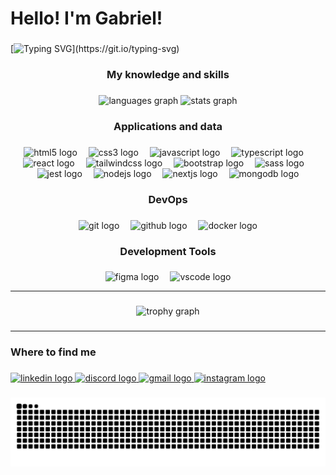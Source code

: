 <div>
  <h1>Hello! I'm Gabriel!</h1> 
</div>

###
[![Typing SVG](https://readme-typing-svg.demolab.com?font=Fira+Code&duration=2000&pause=100&color=C25EFFDC&multiline=true&repeat=false&width=1200&height=120&lines=%F0%9F%A4%94+Exploring+new+technologies+and+developing+software+solutions.;%F0%9F%8E%93+Graduated+in+ADS+and+Postgraduate+in+FrontEnd.;%F0%9F%92%BC+Currently+working+as+a+Helpdesk%2C+looking+for+an+opportunity+in+the+development+area.;%F0%9F%8C%B1+Always+looking+for+more+learning+about+new+technologies.)](https://git.io/typing-svg)


###

<h3 align="center">My knowledge and skills</h3>


###

<div align="center">
  <img src="https://github-readme-stats.vercel.app/api/top-langs?username=gabnns&locale=en&hide_title=false&layout=compact&card_width=320&langs_count=7&theme=shades-of-purple&hide_border=true&order=2" height="150" alt="languages graph"  />
  <img src="https://github-readme-stats.vercel.app/api?username=gabnns&hide_title=false&hide_rank=false&show_icons=true&include_all_commits=true&count_private=true&disable_animations=false&theme=shades-of-purple&locale=en&hide_border=true&order=1" height="150" alt="stats graph"  />
</div>

###

<h3 align="center">Applications and data</h3>

###

<div align="center">
  <img src="https://skillicons.dev/icons?i=html" height="30" alt="html5 logo"  />
  <img width="10" />
  <img src="https://skillicons.dev/icons?i=css" height="30" alt="css3 logo"  />
  <img width="10" />
  <img src="https://skillicons.dev/icons?i=js" height="30" alt="javascript logo"  />
  <img width="10" />
  <img src="https://skillicons.dev/icons?i=ts" height="30" alt="typescript logo"  />
  <img width="10" />
  <img src="https://skillicons.dev/icons?i=react" height="30" alt="react logo"  />
  <img width="10" />
  <img src="https://skillicons.dev/icons?i=tailwind" height="30" alt="tailwindcss logo"  />
  <img width="10" />
  <img src="https://skillicons.dev/icons?i=bootstrap" height="30" alt="bootstrap logo"  />
  <img width="10" />
  <img src="https://skillicons.dev/icons?i=sass" height="30" alt="sass logo"  />
  <img width="10" />
  <img src="https://skillicons.dev/icons?i=jest" height="30" alt="jest logo"  />
  <img width="10" />
  <img src="https://skillicons.dev/icons?i=nodejs" height="30" alt="nodejs logo"  />
  <img width="10" />
  <img src="https://skillicons.dev/icons?i=nextjs" height="30" alt="nextjs logo"  />
  <img width="10" />
  <img src="https://skillicons.dev/icons?i=mongodb" height="30" alt="mongodb logo"  />
</div>

###

<h3 align="center">DevOps</h3>

###

<div align="center">
  <img src="https://skillicons.dev/icons?i=git" height="30" alt="git logo"  />
  <img width="10" />
  <img src="https://skillicons.dev/icons?i=github" height="30" alt="github logo"  />
  <img width="10" />
  <img src="https://skillicons.dev/icons?i=docker" height="30" alt="docker logo"  />
</div>

###

<h3 align="center">Development Tools</h3>

###

<div align="center">
  <img src="https://skillicons.dev/icons?i=figma" height="30" alt="figma logo"  />
  <img width="10" />
  <img src="https://skillicons.dev/icons?i=vscode" height="30" alt="vscode logo"  />
</div>

---

###

<div align="center">
  <img src="https://github-profile-trophy.vercel.app?username=gabnns&theme=juicyfresh&column=5&row=1&margin-w=10&margin-h=7&no-bg=true&no-frame=true&order=4" height="150" alt="trophy graph"  />
</div>

###

---
<h3 align="left">Where to find me</h3>

###

<div align="left">
  <a href="https://www.linkedin.com/in/gabrielnuneschaves/" target="_blank">
    <img src="https://img.shields.io/static/v1?message=LinkedIn&logo=linkedin&label=&color=0077B5&logoColor=white&labelColor=&style=for-the-badge" height="28" alt="linkedin logo"  />
  </a>
  <a href="https://discord.com/channels/@gbnunes" target="_blank">
    <img src="https://img.shields.io/static/v1?message=Discord&logo=discord&label=&color=7289DA&logoColor=white&labelColor=&style=for-the-badge" height="28" alt="discord logo"  />
  </a>
  <a href="gabrielchaves204@gmail.com" target="_blank">
    <img src="https://img.shields.io/static/v1?message=Gmail&logo=gmail&label=&color=D14836&logoColor=white&labelColor=&style=for-the-badge" height="28" alt="gmail logo"  />
  </a>
  <a href="https://www.instagram.com/by_gbnunes/" target="_blank">
    <img src="https://img.shields.io/static/v1?message=Instagram&logo=instagram&label=&color=E4405F&logoColor=white&labelColor=&style=for-the-badge" height="28" alt="instagram logo"  />
  </a>
</div>

###

<img src="https://raw.githubusercontent.com/gabnns/gabnns/output/snake.svg" alt="Snake animation" />

###
